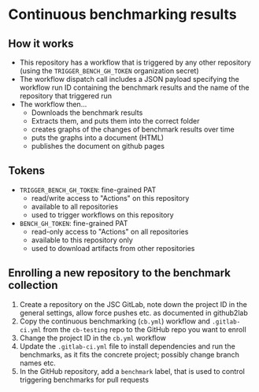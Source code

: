 # Continuous benchmarking results


## How it works

- This repository has a workflow that is triggered by any other repository
  (using the `TRIGGER_BENCH_GH_TOKEN` organization secret)
- The workflow dispatch call includes a JSON payload specifying the workflow run ID
  containing the benchmark results and the name of the repository that triggered run
- The workflow then...
    - Downloads the benchmark results
    - Extracts them, and puts them into the correct folder
    - creates graphs of the changes of benchmark results over time
    - puts the graphs into a document (HTML)
    - publishes the document on github pages

## Tokens

- `TRIGGER_BENCH_GH_TOKEN`: fine-grained PAT 
    - read/write access to "Actions" on this repository
    - available to all repositories
    - used to trigger workflows on this repository
- `BENCH_GH_TOKEN`: fine-grained PAT
    - read-only access to "Actions" on all repositories
    - available to this repository only
    - used to download artifacts from other repositories

## Enrolling a new repository to the benchmark collection

1) Create a repository on the JSC GitLab, note down the project ID in the
   general settings, allow force pushes etc. as documented in github2lab
2) Copy the continuous benchmarking (`cb.yml`) workflow and `.gitlab-ci.yml` from the
   `cb-testing` repo to the GitHub repo you want to enroll
3) Change the project ID in the `cb.yml` workflow
4) Update the `.gitlab-ci.yml` file to install dependencies and run the benchmarks,
   as it fits the concrete project; possibly change branch names etc.
5) In the GitHub repository, add a `benchmark` label, that is used to control triggering
   benchmarks for pull requests
